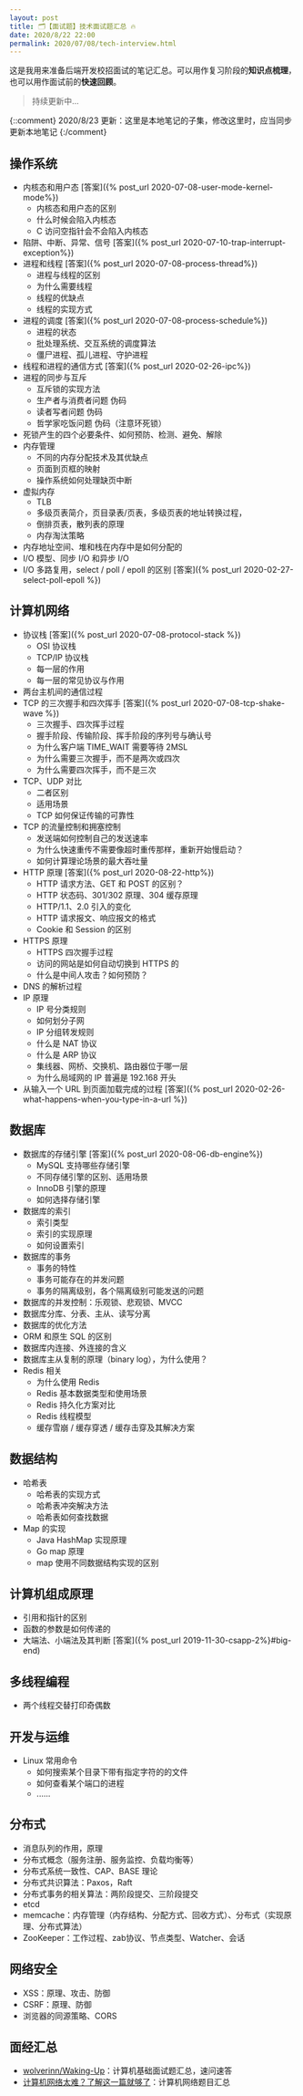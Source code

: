 ```yaml
---
layout: post
title: 🗂【面试题】技术面试题汇总 🔥
date: 2020/8/22 22:00
permalink: 2020/07/08/tech-interview.html
---
```


这是我用来准备后端开发校招面试的笔记汇总。可以用作复习阶段的**知识点梳理**，也可以用作面试前的**快速回顾**。
> 持续更新中...

{::comment}
2020/8/23 更新：这里是本地笔记的子集，修改这里时，应当同步更新本地笔记
{:/comment}

## 操作系统
* 内核态和用户态 [答案]({% post_url 2020-07-08-user-mode-kernel-mode%})
    * 内核态和用户态的区别 
    * 什么时候会陷入内核态
    * C 访问空指针会不会陷入内核态
* 陷阱、中断、异常、信号 [答案]({% post_url 2020-07-10-trap-interrupt-exception%})
* 进程和线程 [答案]({% post_url 2020-07-08-process-thread%})
    * 进程与线程的区别
    * 为什么需要线程
    * 线程的优缺点
    * 线程的实现方式
* 进程的调度 [答案]({% post_url 2020-07-08-process-schedule%})
    * 进程的状态 
    * 批处理系统、交互系统的调度算法
    * 僵尸进程、孤儿进程、守护进程
* 线程和进程的通信方式 [答案]({% post_url 2020-02-26-ipc%})
* 进程的同步与互斥
    * 互斥锁的实现方法
    * 生产者与消费者问题 伪码
    * 读者写者问题 伪码
    * 哲学家吃饭问题 伪码（注意环死锁）
* 死锁产生的四个必要条件、如何预防、检测、避免、解除
* 内存管理
    * 不同的内存分配技术及其优缺点
    * 页面到页框的映射
    * 操作系统如何处理缺页中断
* 虚拟内存
    * TLB
    * 多级页表简介，页目录表/页表，多级页表的地址转换过程，
    * 倒排页表，散列表的原理
    * 内存淘汰策略
* 内存地址空间、堆和栈在内存中是如何分配的
* I/O 模型、同步 I/O 和异步 I/O
* I/O 多路复用，select / poll / epoll 的区别 [答案]({% post_url 2020-02-27-select-poll-epoll %})

## 计算机网络
* 协议栈 [答案]({% post_url 2020-07-08-protocol-stack %})
    * OSI 协议栈
    * TCP/IP 协议栈
    * 每一层的作用
    * 每一层的常见协议与作用
* 两台主机间的通信过程
* TCP 的三次握手和四次挥手 [答案]({% post_url 2020-07-08-tcp-shake-wave %})
    * 三次握手、四次挥手过程
    * 握手阶段、传输阶段、挥手阶段的序列号与确认号
    * 为什么客户端 TIME_WAIT 需要等待 2MSL
    * 为什么需要三次握手，而不是两次或四次
    * 为什么需要四次挥手，而不是三次
* TCP、UDP 对比
    * 二者区别
    * 适用场景
    * TCP 如何保证传输的可靠性
* TCP 的流量控制和拥塞控制
    * 发送端如何控制自己的发送速率
    * 为什么快速重传不需要像超时重传那样，重新开始慢启动？
    * 如何计算理论场景的最大吞吐量
* HTTP 原理 [答案]({% post_url 2020-08-22-http%})
    * HTTP 请求方法、GET 和 POST 的区别？
    * HTTP 状态码、301/302 原理、304 缓存原理
    * HTTP/1.1、2.0 引入的变化
    * HTTP 请求报文、响应报文的格式
    * Cookie 和 Session 的区别
* HTTPS 原理
    * HTTPS 四次握手过程
    * 访问的网站是如何自动切换到 HTTPS 的
    * 什么是中间人攻击？如何预防？
* DNS 的解析过程
* IP 原理
    * IP 号分类规则
    * 如何划分子网
    * IP 分组转发规则
    * 什么是 NAT 协议
    * 什么是 ARP 协议
    * 集线器、网桥、交换机、路由器位于哪一层
    * 为什么局域网的 IP 普遍是 192.168 开头
* 从输入一个 URL 到页面加载完成的过程 [答案]({% post_url 2020-02-26-what-happens-when-you-type-in-a-url %})

## 数据库
* 数据库的存储引擎 [答案]({% post_url 2020-08-06-db-engine%})
    * MySQL 支持哪些存储引擎
    * 不同存储引擎的区别、适用场景
    * InnoDB 引擎的原理
    * 如何选择存储引擎
* 数据库的索引
    * 索引类型
    * 索引的实现原理
    * 如何设置索引
* 数据库的事务
    * 事务的特性
    * 事务可能存在的并发问题
    * 事务的隔离级别，各个隔离级别可能发送的问题
* 数据库的并发控制：乐观锁、悲观锁、MVCC
* 数据库分库、分表、主从、读写分离
* 数据库的优化方法
* ORM 和原生 SQL 的区别
* 数据库内连接、外连接的含义
* 数据库主从复制的原理（binary log），为什么使用？
* Redis 相关
    * 为什么使用 Redis
    * Redis 基本数据类型和使用场景
    * Redis 持久化方案对比
    * Redis 线程模型
    * 缓存雪崩 / 缓存穿透 / 缓存击穿及其解决方案

## 数据结构
* 哈希表
    * 哈希表的实现方式
    * 哈希表冲突解决方法
    * 哈希表如何查找数据
* Map 的实现
    * Java HashMap 实现原理
    * Go map 原理
    * map 使用不同数据结构实现的区别

## 计算机组成原理
* 引用和指针的区别
* 函数的参数是如何传递的
* 大端法、小端法及其判断 [答案]({% post_url 2019-11-30-csapp-2%}#big-end)

## 多线程编程
* 两个线程交替打印奇偶数

## 开发与运维
* Linux 常用命令
    * 如何搜索某个目录下带有指定字符的的文件
    * 如何查看某个端口的进程
    * ......

## 分布式
* 消息队列的作用，原理
* 分布式概念（服务注册、服务监控、负载均衡等）
* 分布式系统一致性、CAP、BASE 理论
* 分布式共识算法：Paxos，Raft
* 分布式事务的相关算法：两阶段提交、三阶段提交
* etcd
* memcache：内存管理（内存结构、分配方式、回收方式）、分布式（实现原理、分布式算法）
* ZooKeeper：工作过程、zab协议、节点类型、Watcher、会话

## 网络安全
* XSS：原理、攻击、防御
* CSRF：原理、防御
* 浏览器的同源策略、CORS

## 面经汇总
* [wolverinn/Waking-Up](https://github.com/wolverinn/Waking-Up?utm_source=gold_browser_extension)：计算机基础面试题汇总，速问速答
* [计算机网络太难？了解这一篇就够了](https://juejin.im/post/5d896cccf265da03bd055c87)：计算机网络题目汇总